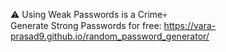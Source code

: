 ⚠️ Using Weak Passwords is a Crime💀<br> 
Generate Strong Passwords for free: https://vara-prasad9.github.io/random_password_generator/

